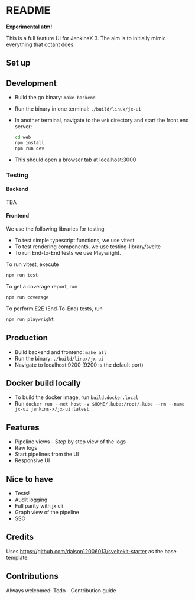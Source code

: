 # README

**Experimental atm!**

This is a full feature UI for JenkinsX 3.
The aim is to initially mimic everything that octant does.

## Set up

## Development

- Build the go binary: `make backend`
- Run the binary in one terminal: `./build/linux/jx-ui`
- In another terminal, navigate to the `web` directory and start the front end server:

  ```bash
  cd web
  npm install
  npm run dev
  ```

- This should open a browser tab at localhost:3000

### Testing

#### Backend

TBA

#### Frontend

We use the following libraries for testing

- To test simple typescript functions, we use vitest
- To test rendering components, we use testing-library/svelte
- To run End-to-End tests we use Playwright.

To run vitest, execute

```bash
npm run test
```

To get a coverage report, run

```bash
npm run coverage
```

To perform E2E (End-To-End) tests, run

```bash
npm run playwright
```

## Production

- Build backend and frontend: `make all`
- Run the binary: `./build/linux/jx-ui`
- Navigate to localhost:9200 (9200 is the default port)

## Docker build locally

- To build the docker image, run `build.docker.local`
- Run `docker run --net host -v $HOME/.kube:/root/.kube --rm --name jx-ui jenkins-x/jx-ui:latest`

## Features

- Pipeline views - Step by step view of the logs
- Raw logs
- Start pipelines from the UI
- Responsive UI

## Nice to have

- Tests!
- Audit logging
- Full parity with jx cli
- Graph view of the pipeline
- SSO

## Credits

Uses https://github.com/daison12006013/sveltekit-starter as the base template:

## Contributions

Always welcomed!
Todo - Contribution guide
